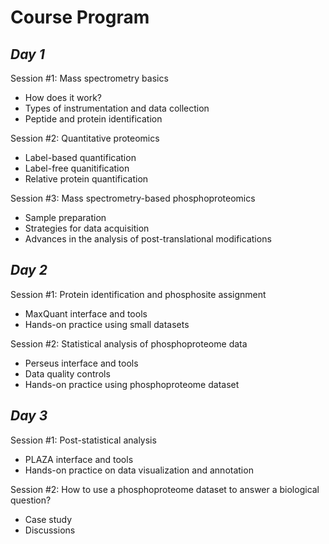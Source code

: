 # Course Program

## *Day 1*

Session #1: Mass spectrometry basics
	
- How does it work?
- Types of instrumentation and data collection
- Peptide and protein identification

Session #2: Quantitative proteomics

- Label-based quantification
- Label-free quanitification
- Relative protein quantification


Session #3: Mass spectrometry-based phosphoproteomics

- Sample preparation
- Strategies for data acquisition 
- Advances in the analysis of post-translational modifications
	

## *Day 2*


Session #1: Protein identification and phosphosite assignment

- MaxQuant interface and tools
- Hands-on practice using small datasets

Session #2: Statistical analysis of phosphoproteome data

- Perseus interface and tools
- Data quality controls
- Hands-on practice using phosphoproteome dataset

## *Day 3*

Session #1: Post-statistical analysis
	
- PLAZA interface and tools
- Hands-on practice on data visualization and annotation

Session #2: How to use a phosphoproteome dataset to answer a biological question?

- Case study
- Discussions

